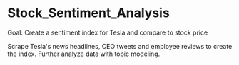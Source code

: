 # Stock_Sentiment_Analysis

Goal: Create a sentiment index for Tesla and compare to stock price

Scrape Tesla's news headlines, CEO tweets and employee reviews to create the index.
Further analyze data with topic modeling.
